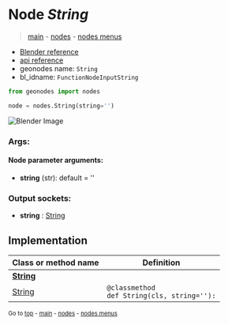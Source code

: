 # Node *String*

> [main](../index.md) - [nodes](nodes.md) - [nodes menus](nodes_menus.md)

- [Blender reference](https://docs.blender.org/manual/en/latest/modeling/geometry_nodes/input/string.html)
- [api reference](https://docs.blender.org/api/current/bpy.types.FunctionNodeInputString.html)
- geonodes name: `String`
- bl_idname: `FunctionNodeInputString`

```python
from geonodes import nodes

node = nodes.String(string='')
```

![Blender Image](https://docs.blender.org/manual/en/latest/_images/node-types_FunctionNodeInputString.webp)

### Args:

#### Node parameter arguments:

- **string** (str): default = ''

### Output sockets:

- **string** : [String](String.md)

## Implementation

| Class or method name | Definition |
|----------------------|------------|
| **[String](String.md)** |
| [String](String.md#String-classmethod) | `@classmethod`<br> `def String(cls, string=''):` |

<sub>Go to [top](#node-String) - [main](../index.md) - [nodes](nodes.md) - [nodes menus](nodes_menus.md)</sub>

